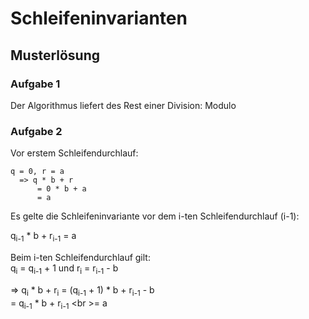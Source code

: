 # Schleifeninvarianten
## Musterlösung
### Aufgabe 1
Der Algorithmus liefert des Rest einer Division: Modulo

### Aufgabe 2
Vor erstem Schleifendurchlauf:

```
q = 0, r = a
  => q * b + r
      = 0 * b + a
      = a
```
Es gelte die Schleifeninvariante vor dem i-ten Schleifendurchlauf (i-1):

q<sub>i-1</sub> \* b + r<sub>i-1</sub> = a

Beim i-ten Schleifendurchlauf gilt:<br /> q<sub>i</sub> = q<sub>i-1</sub> + 1 und r<sub>i</sub> = r<sub>i-1</sub> - b

=> q<sub>i</sub> \* b + r<sub>i</sub> = (q<sub>i-1</sub> + 1) \* b + r<sub>i-1</sub> - b <br />= q<sub>i-1</sub> \* b + r<sub>i-1</sub> <br \>= a
